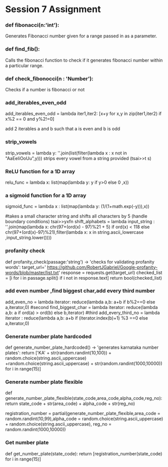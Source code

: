 # Session 7 Assignment

### def fibonacci(n:'int'):
Generates Fibonacci number given for a range passed in as a parameter.

### def find_fib():
Calls the fibonacci function to check if it generates fibonacci number within a particular range.

### def check_fibonocci(n : 'Number'):
Checks if a number is fibonacci or not

### add_iterables_even_odd
add_iterables_even_odd = lambda iter1,iter2: [x+y for x,y in zip(iter1,iter2) if x%2 == 0 and y%2!=0]

add 2 iterables a and b such that a is even and b is odd

### strip_vowels
strip_vowels = lambda y: ''.join(list(filter(lambda x : x not in "AaEeIiOoUu",y))) strips every vowel from a string provided (tsai>>t s)

### ReLU function for a 1D array
relu_func = lambda x: list(map(lambda y: y if y>0 else 0 ,x))

### a sigmoid function for a 1D array
sigmoid_func = lambda x : list(map(lambda y: (1/(1+math.exp(-y))),x))

#takes a small character string and shifts all characters by 5 (handle boundary conditions) tsai>>yxfn shift_alphabets = lambda input_string : ''.join(map(lambda x: chr(97+(ord(x) - 97)%21 + 5) if ord(x) < 118 else chr(97+(ord(x)-97)%21),filter(lambda x: x in string.ascii_lowercase ,input_string.lower())))

### profanity check
def profanity_check(passage:'string') -> 'checks for validating profanity words': target_url=' https://github.com/RobertJGabriel/Google-profanity-words/blob/master/list.txt' response = requests.get(target_url) checked_list = [i for i in passage.split() if i not in response.text] return bool(checked_list)

### add even number ,find biggest char,add every third number
add_even_no = lambda iterator: reduce(lambda a,b: a+b if b%2==0 else a,iterator,0) #second find_biggest_char = lambda iterator: reduce(lambda a,b: a if ord(a) > ord(b) else b,iterator) #third add_every_third_no = lambda iterator : reduce(lambda a,b: a+b if (iterator.index(b)+1) %3 ==0 else a,iterator,0)

### Generate number plate hardcoded
def generate_number_plate_hardcoded() -> 'generates karnataka number plates': return ['KA' + str(random.randint(10,100)) + random.choice(string.ascii_uppercase) +random.choice(string.ascii_uppercase) + str(random.randint(1000,10000)) for i in range(15)]

### Generate number plate flexible
def generate_number_plate_flexible(state_code,area_code,alpha_code,reg_no): return state_code + str(area_code) + alpha_code + str(reg_no)

registration_number = partial(generate_number_plate_flexible,area_code = random.randint(10,99),alpha_code = random.choice(string.ascii_uppercase) + random.choice(string.ascii_uppercase), reg_no = random.randint(1000,10000))

### Get number plate
def get_number_plate(state_code): return [registration_number(state_code) for i in range(15)]

